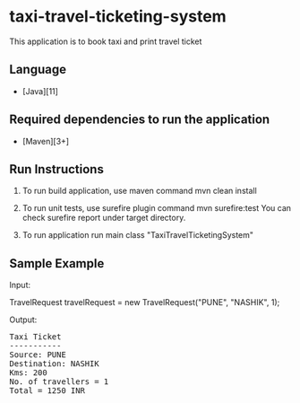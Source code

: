 # taxi-travel-ticketing-system
This application is to book taxi and print travel ticket

## Language
- [Java][11]

## Required dependencies to run the application
- [Maven][3+]

## Run Instructions
1) To run build application, use maven command
   mvn clean install

2) To run unit tests, use surefire plugin command
   mvn surefire:test
   You can check surefire report under target directory.
   
3) To run application
   run main class "TaxiTravelTicketingSystem"
   
## Sample Example

Input:

TravelRequest travelRequest = new TravelRequest("PUNE", "NASHIK", 1);

Output:

<pre>
Taxi Ticket
-----------
Source: PUNE
Destination: NASHIK
Kms: 200
No. of travellers = 1 
Total = 1250 INR

</pre>


